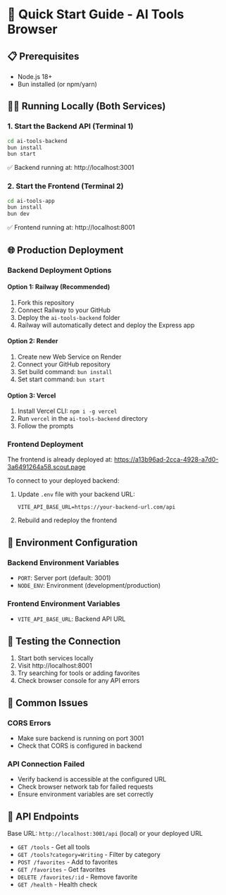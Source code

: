 # 🚀 Quick Start Guide - AI Tools Browser

## 📋 Prerequisites
- Node.js 18+ 
- Bun installed (or npm/yarn)

## 🏃‍♂️ Running Locally (Both Services)

### 1. Start the Backend API (Terminal 1)
```bash
cd ai-tools-backend
bun install
bun start
```
✅ Backend running at: http://localhost:3001

### 2. Start the Frontend (Terminal 2)
```bash
cd ai-tools-app
bun install
bun dev
```
✅ Frontend running at: http://localhost:8001

## 🌐 Production Deployment

### Backend Deployment Options

#### Option 1: Railway (Recommended)
1. Fork this repository
2. Connect Railway to your GitHub
3. Deploy the `ai-tools-backend` folder
4. Railway will automatically detect and deploy the Express app

#### Option 2: Render
1. Create new Web Service on Render
2. Connect your GitHub repository
3. Set build command: `bun install`
4. Set start command: `bun start`

#### Option 3: Vercel
1. Install Vercel CLI: `npm i -g vercel`
2. Run `vercel` in the `ai-tools-backend` directory
3. Follow the prompts

### Frontend Deployment
The frontend is already deployed at: https://a13b96ad-2cca-4928-a7d0-3a6491264a58.scout.page

To connect to your deployed backend:
1. Update `.env` file with your backend URL:
   ```
   VITE_API_BASE_URL=https://your-backend-url.com/api
   ```
2. Rebuild and redeploy the frontend

## 🔧 Environment Configuration

### Backend Environment Variables
- `PORT`: Server port (default: 3001)
- `NODE_ENV`: Environment (development/production)

### Frontend Environment Variables
- `VITE_API_BASE_URL`: Backend API URL

## 📱 Testing the Connection

1. Start both services locally
2. Visit http://localhost:8001
3. Try searching for tools or adding favorites
4. Check browser console for any API errors

## 🚨 Common Issues

### CORS Errors
- Make sure backend is running on port 3001
- Check that CORS is configured in backend

### API Connection Failed
- Verify backend is accessible at the configured URL
- Check browser network tab for failed requests
- Ensure environment variables are set correctly

## 🔗 API Endpoints

Base URL: `http://localhost:3001/api` (local) or your deployed URL

- `GET /tools` - Get all tools
- `GET /tools?category=Writing` - Filter by category  
- `POST /favorites` - Add to favorites
- `GET /favorites` - Get favorites
- `DELETE /favorites/:id` - Remove favorite
- `GET /health` - Health check